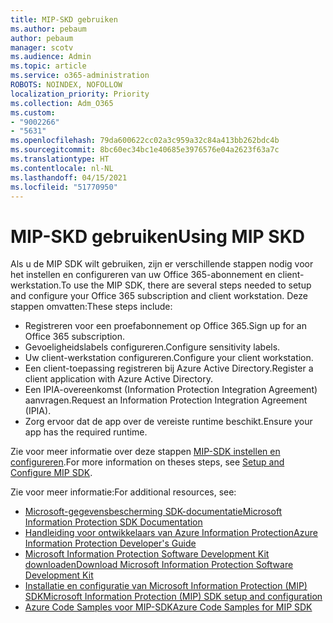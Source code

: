 ```yaml
---
title: MIP-SKD gebruiken
ms.author: pebaum
author: pebaum
manager: scotv
ms.audience: Admin
ms.topic: article
ms.service: o365-administration
ROBOTS: NOINDEX, NOFOLLOW
localization_priority: Priority
ms.collection: Adm_O365
ms.custom:
- "9002266"
- "5631"
ms.openlocfilehash: 79da600622cc02a3c959a32c84a413bb262bdc4b
ms.sourcegitcommit: 8bc60ec34bc1e40685e3976576e04a2623f63a7c
ms.translationtype: HT
ms.contentlocale: nl-NL
ms.lasthandoff: 04/15/2021
ms.locfileid: "51770950"
---
```

# <a name="using-mip-skd"></a><span data-ttu-id="d0b7a-102">MIP-SKD gebruiken</span><span class="sxs-lookup"><span data-stu-id="d0b7a-102">Using MIP SKD</span></span>

<span data-ttu-id="d0b7a-103">Als u de MIP SDK wilt gebruiken, zijn er verschillende stappen nodig voor het instellen en configureren van uw Office 365-abonnement en client-werkstation.</span><span class="sxs-lookup"><span data-stu-id="d0b7a-103">To use the MIP SDK, there are several steps needed to setup and configure your Office 365 subscription and client workstation.</span></span> <span data-ttu-id="d0b7a-104">Deze stappen omvatten:</span><span class="sxs-lookup"><span data-stu-id="d0b7a-104">These steps include:</span></span>

- <span data-ttu-id="d0b7a-105">Registreren voor een proefabonnement op Office 365.</span><span class="sxs-lookup"><span data-stu-id="d0b7a-105">Sign up for an Office 365 subscription.</span></span>
- <span data-ttu-id="d0b7a-106">Gevoeligheidslabels configureren.</span><span class="sxs-lookup"><span data-stu-id="d0b7a-106">Configure sensitivity labels.</span></span>
- <span data-ttu-id="d0b7a-107">Uw client-werkstation configureren.</span><span class="sxs-lookup"><span data-stu-id="d0b7a-107">Configure your client workstation.</span></span>
- <span data-ttu-id="d0b7a-108">Een client-toepassing registreren bij Azure Active Directory.</span><span class="sxs-lookup"><span data-stu-id="d0b7a-108">Register a client application with Azure Active Directory.</span></span>
- <span data-ttu-id="d0b7a-109">Een IPIA-overeenkomst (Information Protection Integration Agreement) aanvragen.</span><span class="sxs-lookup"><span data-stu-id="d0b7a-109">Request an Information Protection Integration Agreement (IPIA).</span></span>
- <span data-ttu-id="d0b7a-110">Zorg ervoor dat de app over de vereiste runtime beschikt.</span><span class="sxs-lookup"><span data-stu-id="d0b7a-110">Ensure your app has the required runtime.</span></span>

<span data-ttu-id="d0b7a-111">Zie voor meer informatie over deze stappen [MIP-SDK instellen en configureren](https://docs.microsoft.com/information-protection/develop/setup-configure-mip).</span><span class="sxs-lookup"><span data-stu-id="d0b7a-111">For more information on theses steps, see [Setup and Configure MIP SDK](https://docs.microsoft.com/information-protection/develop/setup-configure-mip).</span></span>

<span data-ttu-id="d0b7a-112">Zie voor meer informatie:</span><span class="sxs-lookup"><span data-stu-id="d0b7a-112">For additional resources, see:</span></span>

- [<span data-ttu-id="d0b7a-113">Microsoft-gegevensbescherming SDK-documentatie</span><span class="sxs-lookup"><span data-stu-id="d0b7a-113">Microsoft Information Protection SDK Documentation</span></span>](https://docs.microsoft.com/information-protection/develop/)
- [<span data-ttu-id="d0b7a-114">Handleiding voor ontwikkelaars van Azure Information Protection</span><span class="sxs-lookup"><span data-stu-id="d0b7a-114">Azure Information Protection Developer's Guide</span></span>](https://docs.microsoft.com/azure/information-protection/develop/developers-guide)
- [<span data-ttu-id="d0b7a-115">Microsoft Information Protection Software Development Kit downloaden</span><span class="sxs-lookup"><span data-stu-id="d0b7a-115">Download Microsoft Information Protection Software Development Kit</span></span>](https://www.microsoft.com/download/details.aspx?id=57392)
- [<span data-ttu-id="d0b7a-116">Installatie en configuratie van Microsoft Information Protection (MIP) SDK</span><span class="sxs-lookup"><span data-stu-id="d0b7a-116">Microsoft Information Protection (MIP) SDK setup and configuration</span></span>](https://docs.microsoft.com/information-protection/develop/setup-configure-mip)
- [<span data-ttu-id="d0b7a-117">Azure Code Samples voor MIP-SDK</span><span class="sxs-lookup"><span data-stu-id="d0b7a-117">Azure Code Samples for MIP SDK</span></span>](https://azure.microsoft.com/resources/samples/?sort=0&term=mipsdk)
